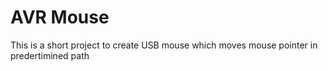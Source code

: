 AVR Mouse
============

This is a short project to create USB mouse which moves mouse pointer
in predertimined path
